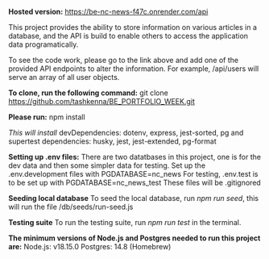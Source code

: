 **Hosted version:** https://be-nc-news-f47c.onrender.com/api

This project provides the ability to store information on various articles in a database, and the API is build to enable others to access the application data programatically.

To see the code work, please go to the link above and add one of the provided API endpoints to alter the information. For example, /api/users will serve an array of all user objects. 

**To clone, run the following command:**
git clone https://github.com/tashkenna/BE_PORTFOLIO_WEEK.git

**Please run:**
npm install

*This will install*
devDependencies: 
dotenv, express, jest-sorted, pg and supertest
dependencies:
husky, jest, jest-extended, pg-format

**Setting up .env files:**
There are two datatbases in this project, one is for the dev data and then some simpler data for testing. 
Set up the .env.development files with PGDATABASE=nc_news
For testing, .env.test is to be set up with PGDATABASE=nc_news_test
These files will be .gitignored

**Seeding local database**
To seed the local database, run *npm run seed*, this will run the file /db/seeds/run-seed.js

**Testing suite**
To run the testing suite, run *npm run test* in the terminal. 

**The minimum versions of Node.js and Postgres needed to run this project are:**
Node.js: v18.15.0
Postgres: 14.8 (Homebrew)